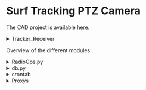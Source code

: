 # Surf Tracking PTZ Camera

The CAD project is available [here](https://cad.onshape.com/documents/b9eef313243f0363e667a5fc/w/e2e378e85b01eeafc1c8ea36/e/338bb7a3ad0a7d0ed4aa153e).

<details>

<summary>Tracker_Receiver</summary>

The folder contains the code that runs on both the tracker and receiver, for both the ESPNOW and RFM69HW radio control versions.

The ESPNOW version is currently under development.

RFM69HW is the currently implemented radio solution. 
The tracker code is to be uploaded into a Tracker Board, and handles GPS reading aswell as Radio communication and shutdown states.
The receiver code in this version runs on a dedicated ESP32 connected to an RFM69HW radio through airwires (there's currently no dedicated PCB for this). 
This ESP32 must then be connected to the camera through the external USB port.

The received GPS coordinates are then passed to the camera through the ESP32 USB-Serial interface.
</details>

Overview of the different modules:
<details>
<summary>RadioGps.py</summary>

**Runs a thread for communicating with the radio receiver**

The script starts by searching for the USB-Serial converter (CP2102N) on the ESP32 and establishing serial connection to it. 
The tracker is continuously broadcasting the most recent GPS data over the radio channel. The receiver picks it up and passes it onto the serial port. This happens at approximately 10hz.    
This data is sent from the receiver to the camera as 9 byte messages, containing the latitude (1st 4 bytes), longitude (2nd 4 bytes) and the number of sattelites the tracker is locked to (last byte).
Latitude and longitude are floating point numbers with 6 decimal places precision. For reducing the bandwidth (number of bytes transmitted each time) of both the radio and serial communication and evade from precision issues, theyr values are always represented with a 10000000 multiplicative factor, to eliminate the floating point.
When we receive the data on the Raspberry Pi, we decode it and only then remove this factor for obtaining the correct lat/lon values. 

This thread is continuously running, acquiring the most recent GPS data and updating the respective variables on the Redis DB. By monitoring the number of sattelites and time elapsed since last data point reception, we can detect and notify about issues with the Tracker.
</details>

<details>
<summary>db.py</summary>

**Defines a Redis based database for the system**
Redis is an in memory database which persists on disk. This makes it very low latency while at the same time having persistency. This database is used as the whole system's middleware, where different processes can query and modify the same data structures in a shared way. For example, the RadioGps thread is continuously receiving the latest gps data and stores the values in this DB where they are concurrently accessed by the TrackingControl process, which makes the necessary calculations based on the coordinates. This implementation ensures that new data is processed as fast as possible while easily managing concurrent memory access between processses. 

The specific implementation uses different classes for separating the database into different sections (GPSData, CameraState, WebApp), all running on the same RedisClient. The redis data-model is key based, meaning handling of the database fields is done similarly to a dictionary, but through the class implementation of each db section, we define each field as a property of the parent class, allowing abstraction from the set and get methods of the redis client. Initializng and accessing any defined database item is done in the following way: 
```
import db
conn = db.get_connection() # get a connection to the redis client
gps = db.GPSData(conn) # use the connection to access the gps db section
if gps.new_reading: # Access any field on the particular section of the db directly through the class
  gps.gps_fix = True
```

For data to persist it must be written to disk, through the "db.txt" file. For this, the "dump" method of the RedisClient class is called, like this `gps.client.dump(["new_reading"], "db.txt")`
</details>


<details>
<summary>crontab</summary>

For the device application to start automatically sudo crontab must contain

@reboot bash /home/idmind/surfcamera_deploy_test/bash/update_local_repo.sh >> /home/idmind/surfcamera_deploy_test/logs/updatelog.txt 2>&1
@reboot bash /home/idmind/surfcamera_deploy_test/bash/start.sh >> /home/idmind/surfcamera_deploy_test/logs/startbash.txt 2>&1

</details>

<details>
<summary>Proxys</summary>

The IP Camera is connected to the Raspberry Pi through ethernet. The Raspberry Pi then serves as a proxy, routing the necessary ports from the camera to the router (port 68 for http camera interface and port 554 for rtsp). This is done through NGINX and HAProxy.

sudo apt install nginx
sudo nano /etc/nginx/sites-available/camera_proxy
“
 server {
       listen 80;  # Change to the port you want to use
       server_name 0.0.0.0;  # Replace with your domain or PC1's IP
       location / {
           proxy_pass http://192.168.1.68:PORT;  # Replace PORT with the port the service is running on PC2
           proxy_set_header Host $host;
           proxy_set_header X-Real-IP $remote_addr;
           proxy_set_header X-Forwarded-For $proxy_add_x_forwarded_for;
           proxy_set_header X-Forwarded-Proto $scheme;
       }
   }
“
sudo systemctl enable nginx
sudo systemctl is-enabled nginx


And for HAProxy

sudo apt install haproxy
sudo nano /etc/haproxy/haproxy.cfg
“
frontend rtsp_frontend
    bind *:554
    mode tcp
    default_backend rtsp_backend
backend rtsp_backend
    mode tcp
    server slave <camera_ip>:554
“
sudo systemctl restart haproxy

</details>



